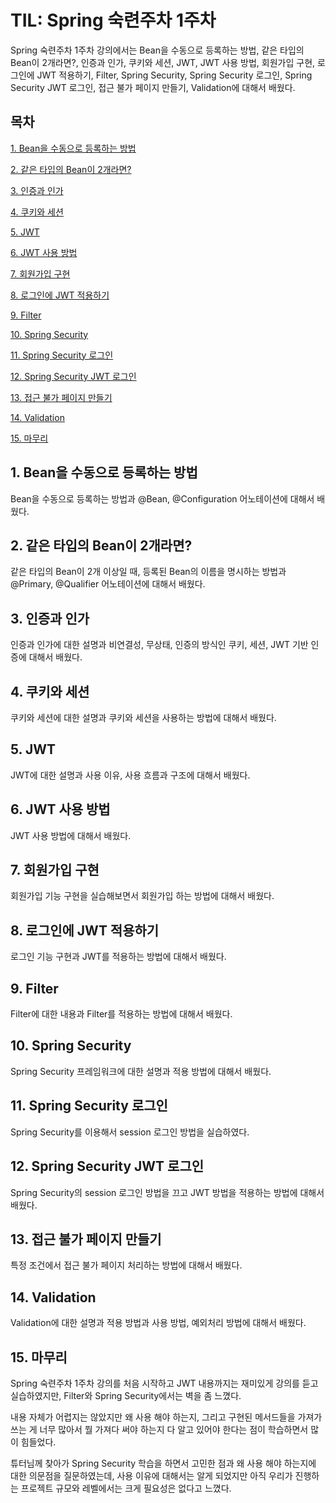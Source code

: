 # TIL: Spring 숙련주차 1주차

Spring 숙련주차 1주차 강의에서는 Bean을 수동으로 등록하는 방법, 같은 타입의 Bean이 2개라면?, 인증과 인가, 쿠키와 세션, JWT, JWT 사용 방법, 회원가입 구현, 로그인에 JWT 적용하기, Filter, Spring Security, Spring Security 로그인, Spring Security JWT 로그인, 접근 불가 페이지 만들기, Validation에 대해서 배웠다.

## 목차

[1. Bean을 수동으로 등록하는 방법](#1-bean을-수동으로-등록하는-방법)

[2. 같은 타입의 Bean이 2개라면?](#2-같은-타입의-bean이-2개라면)

[3. 인증과 인가](#3-인증과-인가)

[4. 쿠키와 세션](#4-쿠키와-세션)

[5. JWT](#5-jwt)

[6. JWT 사용 방법](#6-jwt-사용-방법)

[7. 회원가입 구현](#7-회원가입-구현)

[8. 로그인에 JWT 적용하기](#8-로그인에-jwt-적용하기)

[9. Filter](#9-filter)

[10. Spring Security](#10-spring-security)

[11. Spring Security 로그인](#11-spring-security-로그인)

[12. Spring Security JWT 로그인](#12-spring-security-jwt-로그인)

[13. 접근 불가 페이지 만들기](#13-접근-불가-페이지-만들기)

[14. Validation](#14-validation)

[15. 마무리](#15-마무리)

## 1. Bean을 수동으로 등록하는 방법

Bean을 수동으로 등록하는 방법과 @Bean, @Configuration 어노테이션에 대해서 배웠다.  

## 2. 같은 타입의 Bean이 2개라면?

같은 타입의 Bean이 2개 이상일 때, 등록된 Bean의 이름을 명시하는 방법과 @Primary, @Qualifier 어노테이션에 대해서 배웠다.

## 3. 인증과 인가

인증과 인가에 대한 설명과 비연결성, 무상태, 인증의 방식인 쿠키, 세션, JWT 기반 인증에 대해서 배웠다.

## 4. 쿠키와 세션

쿠키와 세션에 대한 설명과 쿠키와 세션을 사용하는 방법에 대해서 배웠다.

## 5. JWT

JWT에 대한 설명과 사용 이유, 사용 흐름과 구조에 대해서 배웠다.

## 6. JWT 사용 방법

JWT 사용 방법에 대해서 배웠다.

## 7. 회원가입 구현

회원가입 기능 구현을 실습해보면서 회원가입 하는 방법에 대해서 배웠다.

## 8. 로그인에 JWT 적용하기

로그인 기능 구현과 JWT를 적용하는 방법에 대해서 배웠다.

## 9. Filter

Filter에 대한 내용과 Filter를 적용하는 방법에 대해서 배웠다.

## 10. Spring Security

Spring Security 프레임워크에 대한 설명과 적용 방법에 대해서 배웠다.

## 11. Spring Security 로그인

Spring Security를 이용해서 session 로그인 방법을 실습하였다.

## 12. Spring Security JWT 로그인

Spring Security의 session 로그인 방법을 끄고 JWT 방법을 적용하는 방법에 대해서 배웠다.

## 13. 접근 불가 페이지 만들기

특정 조건에서 접근 불가 페이지 처리하는 방법에 대해서 배웠다.

## 14. Validation

Validation에 대한 설명과 적용 방법과 사용 방법, 예외처리 방법에 대해서 배웠다.

## 15. 마무리

Spring 숙련주차 1주차 강의를 처음 시작하고 JWT 내용까지는 재미있게 강의를 듣고 실습하였지만, Filter와 Spring Security에서는 벽을 좀 느꼈다.

내용 자체가 어렵지는 않았지만 왜 사용 해야 하는지, 그리고 구현된 메서드들을 가져가 쓰는 게 너무 많아서 뭘 가져다 써야 하는지 다 알고 있어야 한다는 점이 학습하면서 많이 힘들었다.

튜터님께 찾아가 Spring Security 학습을 하면서 고민한 점과 왜 사용 해야 하는지에 대한 의문점을 질문하였는데, 사용 이유에 대해서는 알게 되었지만 아직 우리가 진행하는 프로젝트 규모와 레벨에서는 크게 필요성은 없다고 느꼈다.